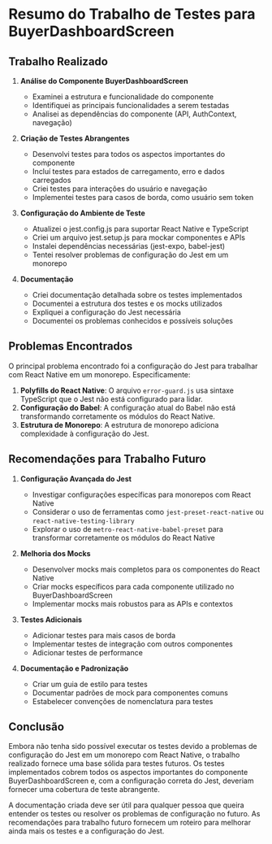 # Resumo do Trabalho de Testes para BuyerDashboardScreen

## Trabalho Realizado

1. **Análise do Componente BuyerDashboardScreen**
   - Examinei a estrutura e funcionalidade do componente
   - Identifiquei as principais funcionalidades a serem testadas
   - Analisei as dependências do componente (API, AuthContext, navegação)

2. **Criação de Testes Abrangentes**
   - Desenvolvi testes para todos os aspectos importantes do componente
   - Incluí testes para estados de carregamento, erro e dados carregados
   - Criei testes para interações do usuário e navegação
   - Implementei testes para casos de borda, como usuário sem token

3. **Configuração do Ambiente de Teste**
   - Atualizei o jest.config.js para suportar React Native e TypeScript
   - Criei um arquivo jest.setup.js para mockar componentes e APIs
   - Instalei dependências necessárias (jest-expo, babel-jest)
   - Tentei resolver problemas de configuração do Jest em um monorepo

4. **Documentação**
   - Criei documentação detalhada sobre os testes implementados
   - Documentei a estrutura dos testes e os mocks utilizados
   - Expliquei a configuração do Jest necessária
   - Documentei os problemas conhecidos e possíveis soluções

## Problemas Encontrados

O principal problema encontrado foi a configuração do Jest para trabalhar com React Native em um monorepo. Especificamente:

1. **Polyfills do React Native**: O arquivo `error-guard.js` usa sintaxe TypeScript que o Jest não está configurado para lidar.
2. **Configuração do Babel**: A configuração atual do Babel não está transformando corretamente os módulos do React Native.
3. **Estrutura de Monorepo**: A estrutura de monorepo adiciona complexidade à configuração do Jest.

## Recomendações para Trabalho Futuro

1. **Configuração Avançada do Jest**
   - Investigar configurações específicas para monorepos com React Native
   - Considerar o uso de ferramentas como `jest-preset-react-native` ou `react-native-testing-library`
   - Explorar o uso de `metro-react-native-babel-preset` para transformar corretamente os módulos do React Native

2. **Melhoria dos Mocks**
   - Desenvolver mocks mais completos para os componentes do React Native
   - Criar mocks específicos para cada componente utilizado no BuyerDashboardScreen
   - Implementar mocks mais robustos para as APIs e contextos

3. **Testes Adicionais**
   - Adicionar testes para mais casos de borda
   - Implementar testes de integração com outros componentes
   - Adicionar testes de performance

4. **Documentação e Padronização**
   - Criar um guia de estilo para testes
   - Documentar padrões de mock para componentes comuns
   - Estabelecer convenções de nomenclatura para testes

## Conclusão

Embora não tenha sido possível executar os testes devido a problemas de configuração do Jest em um monorepo com React Native, o trabalho realizado fornece uma base sólida para testes futuros. Os testes implementados cobrem todos os aspectos importantes do componente BuyerDashboardScreen e, com a configuração correta do Jest, deveriam fornecer uma cobertura de teste abrangente.

A documentação criada deve ser útil para qualquer pessoa que queira entender os testes ou resolver os problemas de configuração no futuro. As recomendações para trabalho futuro fornecem um roteiro para melhorar ainda mais os testes e a configuração do Jest.